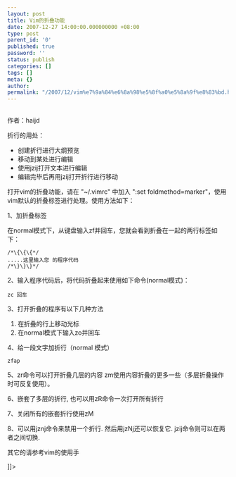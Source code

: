 ```yaml
---
layout: post
title: Vim的折叠功能
date: 2007-12-27 14:00:00.000000000 +08:00
type: post
parent_id: '0'
published: true
password: ''
status: publish
categories: []
tags: []
meta: {}
author: 
permalink: "/2007/12/vim%e7%9a%84%e6%8a%98%e5%8f%a0%e5%8a%9f%e8%83%bd.html"
---
```

##  

作者：haijd

折行的用处：

- 创建折行进行大纲预览
- 移动到某处进行编辑
- 使用jzij打开文本进行编辑
- 编辑完毕后再用jzij打开折行进行移动

打开vim的折叠功能，请在 "~/.vimrc" 中加入 ":set foldmethod=marker"，使用vim默认的折叠标签进行处理。使用方法如下：

1、加折叠标签

在normal模式下，从键盘输入zf并回车，您就会看到折叠在一起的两行标签如下：

```
/*\{\{\{*/
.....这里输入您 的程序代码
/*\}\}\}*/
```

2、输入程序代码后，将代码折叠起来使用如下命令(normal模式)：

```
zc 回车
```

3、打开折叠的程序有以下几种方法

1. 在折叠的行上移动光标
2. 在normal模式下输入zo并回车

4、给一段文字加折行（normal 模式）

```
zfap
```

5、zr命令可以打开折叠几层的内容 zm使用内容折叠的更多一些（多层折叠操作时可反复使用）。

6、嵌套了多层的折行, 也可以用zR命令一次打开所有折行

7、关闭所有的嵌套折行使用zM

8、可以用jznj命令来禁用一个折行. 然后用jzNj还可以恢复它. jzij命令则可以在两者之间切换.

其它的请参考vim的使用手

]]\>

